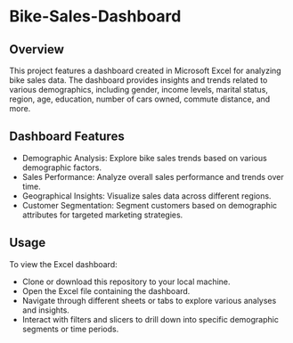 # Bike-Sales-Dashboard

## Overview
This project features a dashboard created in Microsoft Excel for analyzing bike sales data. The dashboard provides insights and trends related to various demographics, including gender, income levels, marital status, region, age, education, number of cars owned, commute distance, and more.

## Dashboard Features
- Demographic Analysis: Explore bike sales trends based on various demographic factors.
- Sales Performance: Analyze overall sales performance and trends over time.
- Geographical Insights: Visualize sales data across different regions.
- Customer Segmentation: Segment customers based on demographic attributes for targeted marketing strategies.

## Usage
To view the Excel dashboard:
- Clone or download this repository to your local machine.
- Open the Excel file containing the dashboard.
- Navigate through different sheets or tabs to explore various analyses and insights.
- Interact with filters and slicers to drill down into specific demographic segments or time periods.
